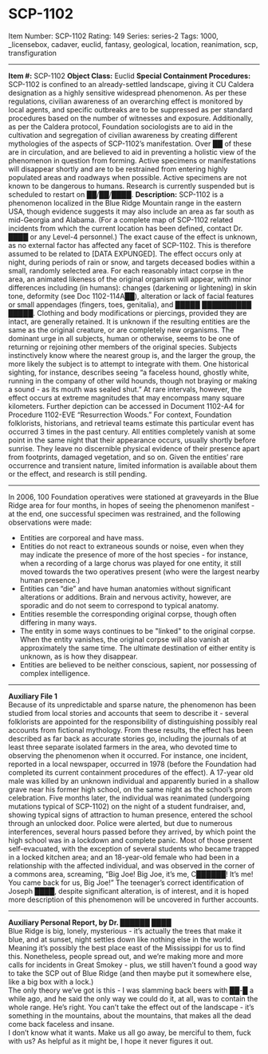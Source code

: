 # SCP-1102
Item Number: SCP-1102
Rating: 149
Series: series-2
Tags: 1000, _licensebox, cadaver, euclid, fantasy, geological, location, reanimation, scp, transfiguration

---

**Item #:** SCP-1102
**Object Class:** Euclid
**Special Containment Procedures:** SCP-1102 is confined to an already-settled landscape, giving it CU Caldera designation as a highly sensitive widespread phenomenon. As per these regulations, civilian awareness of an overarching effect is monitored by local agents, and specific outbreaks are to be suppressed as per standard procedures based on the number of witnesses and exposure. Additionally, as per the Caldera protocol, Foundation sociologists are to aid in the cultivation and segregation of civilian awareness by creating different mythologies of the aspects of SCP-1102’s manifestation. Over ██ of these are in circulation, and are believed to aid in preventing a holistic view of the phenomenon in question from forming.
Active specimens or manifestations will disappear shortly and are to be restrained from entering highly populated areas and roadways when possible. Active specimens are not known to be dangerous to humans.
Research is currently suspended but is scheduled to restart on ██/██/████.
**Description:** SCP-1102 is a phenomenon localized in the Blue Ridge Mountain range in the eastern USA, though evidence suggests it may also include an area as far south as mid-Georgia and Alabama. (For a complete map of SCP-1102 related incidents from which the current location has been defined, contact Dr. ████ or any Level-4 personnel.) The exact cause of the effect is unknown, as no external factor has affected any facet of SCP-1102. This is therefore assumed to be related to [DATA EXPUNGED].
The effect occurs only at night, during periods of rain or snow, and targets deceased bodies within a small, randomly selected area. For each reasonably intact corpse in the area, an animated likeness of the original organism will appear, with minor differences including (in humans): changes (darkening or lightening) in skin tone, deformity (see Doc 1102-114A██), alteration or lack of facial features or small appendages (fingers, toes, genitalia), and █████ ██████████ █████. Clothing and body modifications or piercings, provided they are intact, are generally retained. It is unknown if the resulting entities are the same as the original creature, or are completely new organisms.
The dominant urge in all subjects, human or otherwise, seems to be one of returning or rejoining other members of the original species. Subjects instinctively know where the nearest group is, and the larger the group, the more likely the subject is to attempt to integrate with them. One historical sighting, for instance, describes seeing “a faceless hound, ghostly white, running in the company of other wild hounds, though not braying or making a sound - as its mouth was sealed shut.”
At rare intervals, however, the effect occurs at extreme magnitudes that may encompass many square kilometers. Further depiction can be accessed in Document 1102-A4 for Procedure 1102-EVE “Resurrection Woods.” For context, Foundation folklorists, historians, and retrieval teams estimate this particular event has occurred 3 times in the past century.
All entities completely vanish at some point in the same night that their appearance occurs, usually shortly before sunrise. They leave no discernible physical evidence of their presence apart from footprints, damaged vegetation, and so on. Given the entities’ rare occurrence and transient nature, limited information is available about them or the effect, and research is still pending.
* * *
In 2006, 100 Foundation operatives were stationed at graveyards in the Blue Ridge area for four months, in hopes of seeing the phenomenon manifest - at the end, one successful specimen was restrained, and the following observations were made:
  * Entities are corporeal and have mass.
  * Entities do not react to extraneous sounds or noise, even when they may indicate the presence of more of the host species - for instance, when a recording of a large chorus was played for one entity, it still moved towards the two operatives present (who were the largest nearby human presence.)
  * Entities can “die” and have human anatomies without significant alterations or additions. Brain and nervous activity, however, are sporadic and do not seem to correspond to typical anatomy.
  * Entities resemble the corresponding original corpse, though often differing in many ways.
  * The entity in some ways continues to be "linked" to the original corpse. When the entity vanishes, the original corpse will also vanish at approximately the same time. The ultimate destination of either entity is unknown, as is how they disappear.
  * Entities are believed to be neither conscious, sapient, nor possessing of complex intelligence.

* * *
**Auxiliary File 1**  
Because of its unpredictable and sparse nature, the phenomenon has been studied from local stories and accounts that seem to describe it - several folklorists are appointed for the responsibility of distinguishing possibly real accounts from fictional mythology. From these results, the effect has been described as far back as accurate stories go, including the journals of at least three separate isolated farmers in the area, who devoted time to observing the phenomenon when it occurred.
For instance, one incident, reported in a local newspaper, occurred in 1978 (before the Foundation had completed its current containment procedures of the effect). A 17-year old male was killed by an unknown individual and apparently buried in a shallow grave near his former high school, on the same night as the school’s prom celebration. Five months later, the individual was reanimated (undergoing mutations typical of SCP-1102) on the night of a student fundraiser, and, showing typical signs of attraction to human presence, entered the school through an unlocked door.
Police were alerted, but due to numerous interferences, several hours passed before they arrived, by which point the high school was in a lockdown and complete panic. Most of those present self-evacuated, with the exception of several students who became trapped in a locked kitchen area; and an 18-year-old female who had been in a relationship with the affected individual, and was observed in the corner of a commons area, screaming, “Big Joe! Big Joe, it’s me, C██████! It’s me! You came back for us, Big Joe!”
The teenager’s correct identification of Joseph ████, despite significant alteration, is of interest, and it is hoped more description of this phenomenon will be uncovered in further accounts.
* * *
**Auxiliary Personal Report, by Dr. ██████ ████**  
Blue Ridge is big, lonely, mysterious - it’s actually the trees that make it blue, and at sunset, night settles down like nothing else in the world. Meaning it’s possibly the best place east of the Mississippi for us to find this. Nonetheless, people spread out, and we’re making more and more calls for incidents in Great Smokey - plus, we still haven’t found a good way to take the SCP out of Blue Ridge (and then maybe put it somewhere else, like a big box with a lock.)  
The only theory we’ve got is this - I was slamming back beers with ██-█ a while ago, and he said the only way we could do it, at all, was to contain the whole range. He’s right. You can’t take the effect out of the landscape - it’s something in the mountains, about the mountains, that makes all the dead come back faceless and insane.  
I don’t know what it wants. Make us all go away, be merciful to them, fuck with us? As helpful as it might be, I hope it never figures it out.